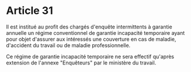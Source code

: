 # Article 31

 Il est institué au profit des chargés d'enquête intermittents à garantie annuelle un régime conventionnel de garantie incapacité temporaire ayant pour objet d'assurer aux intéressés une couverture en cas de maladie, d'accident du travail ou de maladie professionnelle.

 Ce régime de garantie incapacité temporaire ne sera effectif qu'après extension de l'annexe "Enquêteurs" par le ministère du travail.

